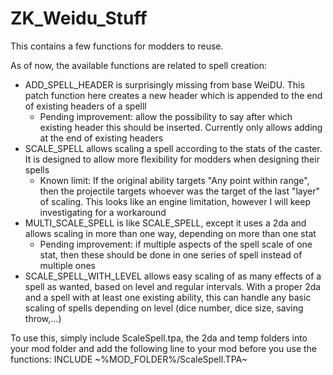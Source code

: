 # ZK_Weidu_Stuff
This contains a few functions for modders to reuse.

As of now, the available functions are related to spell creation:

* ADD_SPELL_HEADER is surprisingly missing from base WeiDU. This patch function here creates a new header which is appended to the end of existing headers of a spelll
  * Pending improvement: allow the possibility to say after which existing header this should be inserted. Currently only allows adding at the end of existing headers
* SCALE_SPELL allows scaling a spell according to the stats of the caster. It is designed to allow more flexibility for modders when designing their spells
  * Known limit: If the original ability targets "Any point within range", then the projectile targets whoever was the target of the last "layer" of scaling. This looks like an engine limitation, however I will keep investigating for a workaround
* MULTI_SCALE_SPELL is like SCALE_SPELL, except it uses a 2da and allows scaling in more than one way, depending on more than one stat
  * Pending improvement: if multiple aspects of the spell scale of one stat, then these should be done in one series of spell instead of multiple ones
* SCALE_SPELL_WITH_LEVEL allows easy scaling of as many effects of a spell as wanted, based on level and regular intervals. With a proper 2da and a spell with at least one existing ability, this can handle any basic scaling of spells depending on level (dice number, dice size, saving throw,...)

To use this, simply include ScaleSpell.tpa, the 2da and temp folders into your mod folder and add the following line to your mod before you use the functions:
INCLUDE ~%MOD_FOLDER%/ScaleSpell.TPA~

